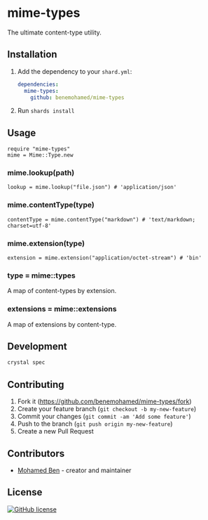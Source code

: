 # mime-types

The ultimate content-type utility.

## Installation

1. Add the dependency to your `shard.yml`:

   ```yaml
   dependencies:
     mime-types:
       github: benemohamed/mime-types
   ```

2. Run `shards install`

## Usage

```crystal
require "mime-types"
mime = Mime::Type.new
```

### mime.lookup(path)

```crystal
lookup = mime.lookup("file.json") # 'application/json'
```

### mime.contentType(type)

```crystal
contentType = mime.contentType("markdown") # 'text/markdown; charset=utf-8'
```

### mime.extension(type)

```crystal
extension = mime.extension("application/octet-stream") # 'bin'
```

### type = mime::types

A map of content-types by extension.

### extensions = mime::extensions

A map of extensions by content-type.

## Development

```bash
crystal spec
```

## Contributing

1. Fork it (<https://github.com/benemohamed/mime-types/fork>)
2. Create your feature branch (`git checkout -b my-new-feature`)
3. Commit your changes (`git commit -am 'Add some feature'`)
4. Push to the branch (`git push origin my-new-feature`)
5. Create a new Pull Request

## Contributors

- [Mohamed Ben](https://github.com/benemohamed) - creator and maintainer

## License

[![GitHub license](https://img.shields.io/github/license/benemohamed/mime-types.svg)](https://github.com/benemohamed/mime-types)